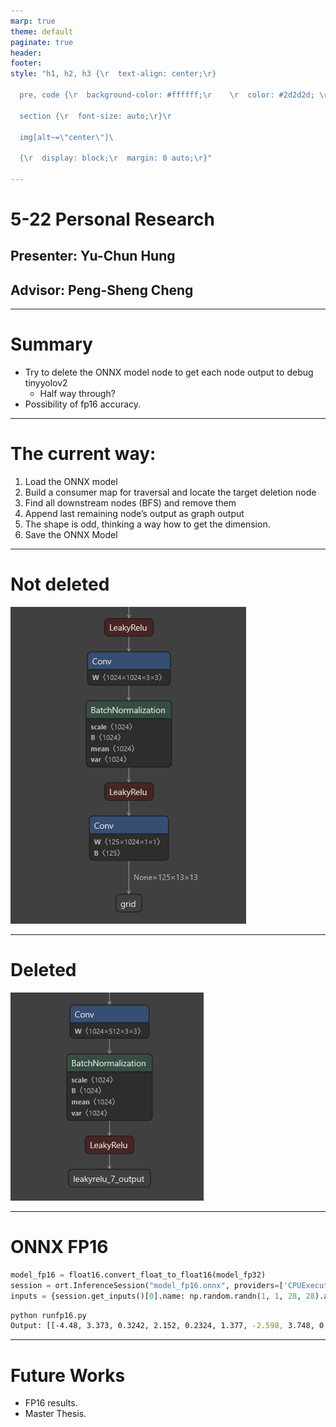```yaml
---
marp: true
theme: default
paginate: true
header: 
footer: 
style: "h1, h2, h3 {\r  text-align: center;\r}

  pre, code {\r  background-color: #ffffff;\r    \r  color: #2d2d2d; \r  \r  font-size: auto;\r }\r

  section {\r  font-size: auto;\r}\r

  img[alt~=\"center\"]\ 

  {\r  display: block;\r  margin: 0 auto;\r}"

---
```


# 5-22 Personal Research
## Presenter: Yu-Chun Hung
## Advisor: Peng-Sheng Cheng

---

# Summary

- Try to delete the ONNX model node to get each node output to debug tinyyolov2
  - Half way through?
- Possibility of fp16 accuracy.

---
# The current way:

1. Load the ONNX model
2. Build a consumer map for traversal and locate the target deletion node
3. Find all downstream nodes (BFS) and remove them
4. Append last remaining node’s output as graph output
  1. The shape is odd, thinking a way how to get the dimension.
5. Save the ONNX Model

---
# Not deleted

![center h:480](note_image/Pasted%20image%2020250522053448.png)

---
# Deleted

![center h:480](note_image/Pasted%20image%2020250522053301.png)

---

# ONNX FP16

```python
model_fp16 = float16.convert_float_to_float16(model_fp32)
session = ort.InferenceSession("model_fp16.onnx", providers=['CPUExecutionProvider'])
inputs = {session.get_inputs()[0].name: np.random.randn(1, 1, 28, 28).astype(np.float16)}
```

```bash
python runfp16.py
Output: [[-4.48, 3.373, 0.3242, 2.152, 0.2324, 1.377, -2.598, 3.748, 0.8613, -4.355]]
```

---
# Future Works

- FP16 results.
- Master Thesis.